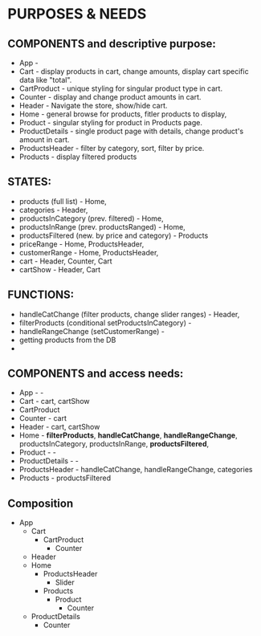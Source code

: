 # PURPOSES & NEEDS

## COMPONENTS and descriptive purpose:

- App -
- Cart - display products in cart, change amounts, display cart specific data like "total".
- CartProduct - unique styling for singular product type in cart.
- Counter - display and change product amounts in cart.
- Header - Navigate the store, show/hide cart.
- Home - general browse for products, fitler products to display,
- Product - singular styling for product in Products page.
- ProductDetails - single product page with details, change product's amount in cart.
- ProductsHeader - filter by category, sort, filter by price.
- Products - display filtered products

## STATES:

- products (full list) - Home,
- categories - Header,
- productsInCategory (prev. filtered) - Home,
- productsInRange (prev. productsRanged) - Home,
- productsFiltered (new. by price and category) - Products
- priceRange - Home, ProductsHeader,
- customerRange - Home, ProductsHeader,
- cart - Header, Counter, Cart
- cartShow - Header, Cart

## FUNCTIONS:

- handleCatChange (filter products, change slider ranges) - Header,
- filterProducts (conditional setProductsInCategory) -
- handleRangeChange (setCustomerRange) -
- getting products from the DB
-

## COMPONENTS and access needs:

- App - -
- Cart - cart, cartShow
- CartProduct
- Counter - cart
- Header - cart, cartShow
- Home - **filterProducts**, **handleCatChange**, **handleRangeChange**, productsInCategory, productsInRange, **productsFiltered**,
- Product - -
- ProductDetails - -
- ProductsHeader - handleCatChange, handleRangeChange, categories
- Products - productsFiltered

## Composition

- App
  - Cart
    - CartProduct
      - Counter
  - Header
  - Home
    - ProductsHeader
      - Slider
    - Products
      - Product
        - Counter
  - ProductDetails
    - Counter
